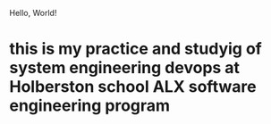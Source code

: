 Hello, World!
# this is my practice and studyig of system engineering devops at Holberston school ALX software engineering program
